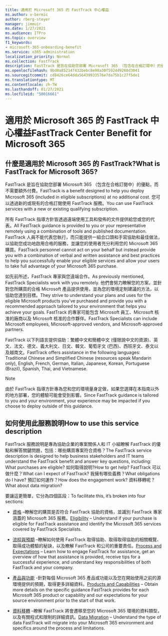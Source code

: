 ```yaml
---
title: 適用於 Microsoft 365 的 FastTrack 中心權益
ms.author: v-bermic
author: rberg-steyer
manager: jimmuir
ms.date: 1/27/2021
ms.audience: ITPro
ms.topic: overview
f1_keywords:
- microsoft-365-onboarding-benefit
ms.service: o365-administration
localization_priority: Normal
ms.collection: FastTrack
description: FastTrack 是旨在協助您部署 Microsoft 365 （包含在合格訂閱中）的優點，而不需要額外付費。 您可以透過新的或現有的合格訂閱使用 FastTrack 服務。
ms.openlocfilehash: 9bd0a852147432bebc8e98a30f5924d9260d3041
ms.sourcegitcommit: cd8426ce64dda56439933576e7da75b1c27f5de1
ms.translationtype: MT
ms.contentlocale: zh-TW
ms.lasthandoff: 01/27/2021
ms.locfileid: "50016661"
---
```

# <a name="fasttrack-center-benefit-for-microsoft-365"></a><span data-ttu-id="e8a49-104">適用於 Microsoft 365 的 FastTrack 中心權益</span><span class="sxs-lookup"><span data-stu-id="e8a49-104">FastTrack Center Benefit for Microsoft 365</span></span>

## <a name="what-is-fasttrack-for-microsoft-365"></a><span data-ttu-id="e8a49-105">什麼是適用於 Microsoft 365 的 FastTrack?</span><span class="sxs-lookup"><span data-stu-id="e8a49-105">What is FastTrack for Microsoft 365?</span></span>

<span data-ttu-id="e8a49-106">FastTrack 是旨在協助您部署 Microsoft 365 （包含在合格訂閱中）的優點，而不需要額外付費。</span><span class="sxs-lookup"><span data-stu-id="e8a49-106">FastTrack is a benefit designed to help you deploy Microsoft 365 (included in eligible subscriptions) at no additional cost.</span></span> <span data-ttu-id="e8a49-107">您可以透過新的或現有的合格訂閱使用 FastTrack 服務。</span><span class="sxs-lookup"><span data-stu-id="e8a49-107">You can use FastTrack services with a new or existing qualifying subscription.</span></span>

<span data-ttu-id="e8a49-108">所有 FastTrack 指導方針皆透過遠端使用工具和發佈的文件提供給您或您的代表。</span><span class="sxs-lookup"><span data-stu-id="e8a49-108">All FastTrack guidance is provided to you or your representative remotely using a combination of tools and published documentation.</span></span> <span data-ttu-id="e8a49-109">FastTrack 人員不能代表您執行，而只能提供一組合口頭和手寫協助和最佳做法，以協助您成功地啟用合格的服務，並讓您的使用者充分利用您的 Microsoft 365 購買。</span><span class="sxs-lookup"><span data-stu-id="e8a49-109">FastTrack personnel cannot act on your behalf but instead provide you with a combination of verbal and written assistance and best practices to help you successfully enable your eligible services and allow your users to take full advantage of your Microsoft 365 purchase.</span></span>

<span data-ttu-id="e8a49-110">如先前所述，FastTrack 專家與您遠端合作。</span><span class="sxs-lookup"><span data-stu-id="e8a49-110">As previously mentioned, FastTrack Specialists work with you remotely.</span></span> <span data-ttu-id="e8a49-111">他們會努力瞭解您的方案，並針對您所購買的合格 Microsoft 產品提供使用，並為您的環境定制建議的方法，以協助您達到目標。</span><span class="sxs-lookup"><span data-stu-id="e8a49-111">They strive to understand your plans and uses for the eligible Microsoft products you’ve purchased and provide you with a recommended approach tailored to your environment that helps you achieve your goals.</span></span> <span data-ttu-id="e8a49-112">FastTrack 的專家可能包含 Microsoft 員工、Microsoft 核准的廠商以及 Microsoft 核准的合作夥伴。</span><span class="sxs-lookup"><span data-stu-id="e8a49-112">FastTrack Specialists can include Microsoft employees, Microsoft-approved vendors, and Microsoft-approved partners.</span></span>

<span data-ttu-id="e8a49-113">FastTrack 以下列語言提供協助：繁體中文和簡體中文 (僅限說中文的資源)、英文、法文、德文、義大利文、日文、韓文、葡萄牙文 (巴西)、西班牙文、泰文以及越南文。</span><span class="sxs-lookup"><span data-stu-id="e8a49-113">FastTrack offers assistance in the following languages: Traditional Chinese and Simplified Chinese (resources speak Mandarin only), English, French, German, Italian, Japanese, Korean, Portuguese (Brazil), Spanish, Thai, and Vietnamese.</span></span>

> [!NOTE]
> <span data-ttu-id="e8a49-114">由於 FastTrack 指導方針專為您和您的環境量身定做，如果您選擇在本指南以外的地方部署，您的體驗可能會受到影響。</span><span class="sxs-lookup"><span data-stu-id="e8a49-114">Since FastTrack guidance is tailored to you and your environment, your experience may be impacted if you choose to deploy outside of this guidance.</span></span>

## <a name="how-to-use-this-service-description"></a><span data-ttu-id="e8a49-115">如何使用此服務說明</span><span class="sxs-lookup"><span data-stu-id="e8a49-115">How to use this service description</span></span>

<span data-ttu-id="e8a49-116">FastTrack 服務說明是專為協助企業的專案關係人和 IT 小組瞭解 FastTrack 的優點和解答關鍵問題，包括：哪些購買專案符合資格？</span><span class="sxs-lookup"><span data-stu-id="e8a49-116">The FastTrack service description is designed to help business stakeholders and IT teams understand the FastTrack benefit and answer key questions, including: What purchases are eligible?</span></span> <span data-ttu-id="e8a49-117">如何取得說明?</span><span class="sxs-lookup"><span data-stu-id="e8a49-117">How to get help?</span></span> <span data-ttu-id="e8a49-118">FastTrack 可以做什麼？</span><span class="sxs-lookup"><span data-stu-id="e8a49-118">What can I expect of FastTrack?</span></span> <span data-ttu-id="e8a49-119">我擁有哪些義務？</span><span class="sxs-lookup"><span data-stu-id="e8a49-119">What obligations do I have?</span></span> <span data-ttu-id="e8a49-120">預訂如何運作？</span><span class="sxs-lookup"><span data-stu-id="e8a49-120">How does the engagement work?</span></span> <span data-ttu-id="e8a49-121">資料移轉呢？</span><span class="sxs-lookup"><span data-stu-id="e8a49-121">What about data migration?</span></span>

<span data-ttu-id="e8a49-122">要讓這更簡單，它分為四個區段：</span><span class="sxs-lookup"><span data-stu-id="e8a49-122">To facilitate this, it’s broken into four sections:</span></span>

  - <span data-ttu-id="e8a49-123">[資格](eligibility.md) –瞭解您的購買是否符合 FastTrack 協助的資格，並識別 FastTrack 專家涵蓋的 Microsoft 365 服務。</span><span class="sxs-lookup"><span data-stu-id="e8a49-123">[Eligibility](eligibility.md) – Understand if your purchase is eligible for FastTrack assistance and identify the Microsoft 365 services covered by FastTrack Specialists.</span></span>

  - <span data-ttu-id="e8a49-124">[流程與預期](process-and-expectations.md) –瞭解如何使用 FastTrack 取得協助、取得取得協助的相關概覽、取得成功體驗的秘訣，以及瞭解 FastTrack 和公司的重要責任。</span><span class="sxs-lookup"><span data-stu-id="e8a49-124">[Process and Expectations](process-and-expectations.md) – Learn how to engage FastTrack for assistance, get an overview of how that assistance is provided, receive tips for a successful experience, and understand key responsibilities of both FastTrack and your company.</span></span>

  - <span data-ttu-id="e8a49-125">[產品與功能](products-and-capabilities.md) -針對每個 Microsoft 365 產品或功能以及您在開始使用之前的源環境提供的預期，取得更多詳細資料。</span><span class="sxs-lookup"><span data-stu-id="e8a49-125">[Products and Capabilities](products-and-capabilities.md) – Obtain more details on the specific guidance FastTrack provides for each Microsoft 365 product or capability and our expectations for your source environment prior to the start of that work.</span></span>

  - <span data-ttu-id="e8a49-126">[資料移轉](data-migration.md) –瞭解 FastTrack 將會遷移至您的 Microsoft 365 環境的資料類型，以及有關程式和限制的詳細資訊。</span><span class="sxs-lookup"><span data-stu-id="e8a49-126">[Data Migration](data-migration.md) – Understand the type of data FastTrack will migrate into your Microsoft 365 environment and specifics around the process and limitations.</span></span>
